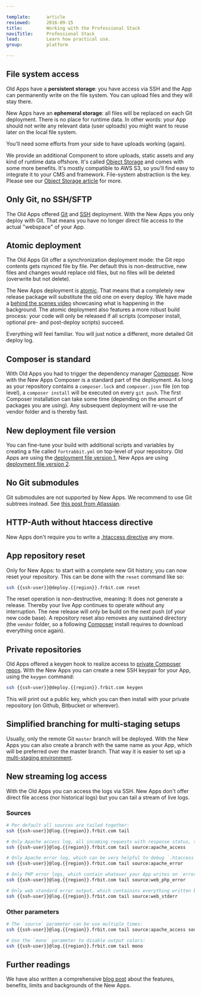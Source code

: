 ```yaml
---

template:      article
reviewed:      2016-09-15
title:         Working with the Professional Stack
naviTitle:     Professional Stack
lead:          Learn how practical use.
group:         platform

---
```


<!-- TODO: harmonize with stacks article -->


## File system access

Old Apps have a **persistent storage**: you have access via SSH and the App can permanently write on the file system. You can upload files and they will stay there.

New Apps have an **ephemeral storage**: all files will be replaced on each Git deployment. There is no place for runtime data. In other words: your App should not write any relevant data (user uploads) you might want to reuse later on the local file system.

You'll need some efforts from your side to have uploads working (again).

We provide an additional Component to store uploads, static assets and any kind of runtime data offshore. It's called [Object Storage](/object-storage) and comes with some more benefits. It's mostly compatible to AWS S3, so you'll find easy to integrate it to your CMS and framework. File-system abstraction is the key. Please see our [Object Storage article](/object-storage) for more.


## Only Git, no SSH/SFTP

The Old Apps offered [Git](git) and [SSH](ssh-sftp-old) deployment. With the New Apps you only deploy with Git. That means you have no longer direct file access to the actual "webspace" of your App.



## Atomic deployment

The Old Apps Git offer a synchronization deployment mode: the Git repo contents gets rsynced file by file. Per default this is non-destructive, new files and changes would replace old files, but no files will be deleted (overwrite but not delete).

The New Apps deployment is [atomic](http://blog.fortrabbit.com/new-apps-are-here). That means that a completely new release package will substitute the old one on every deploy. We have made a [behind the scenes video](deployment-architecture-video) showcasing what is happening in the background. The atomic deployment also features a more robust build process: your code will only be released if all scripts (composer install, optional pre- and post-deploy scripts) succeed.

Everything will feel familiar. You will just notice a different, more detailed Git deploy log.


## Composer is standard

With Old Apps you had to trigger the dependency manager [Composer](composer). Now with the New Apps Composer is a standard part of the deployment. As long as your repository contains a `composer.lock` and `composer.json` file (on top level), a `composer install` will be executed on every `git push`. The first Composer installation can take some time (depending on the amount of packages you are using). Any subsequent deployment will re-use the vendor folder and is thereby fast.


## New deployment file version

You can fine-tune your build with additional scripts and variables by creating a file called `fortrabbit.yml` on top-level of your repository. Old Apps are using the [deployment file version 1](deployment-file-v1-old), New Apps are using [deployment file version 2](deployment-file-v2).



## No Git submodules

Git submodules are not supported by New Apps. We recommend to use Git subtrees instead. See [this post from Atlassian](http://blogs.atlassian.com/2013/05/alternatives-to-git-submodule-git-subtree/).


## HTTP-Auth without htaccess directive

New Apps don't require you to write a [.htaccess directive](http-auth) any more.


## App repository reset

Only for New Apps: to start with a complete new Git history, you can now reset your repository. This can be done with the `reset` command like so:

```bash
ssh {{ssh-user}}@deploy.{{region}}.frbit.com reset
```

The reset operation is non-destructive, meaning: It does not generate a release. Thereby your live App continues to operate without any interruption. The new release will only be build on the next push (of your new code base). A repository reset also removes any sustained directory (the `vendor` folder, so a following [Composer](composer) install requires to download everything once again).


## Private repositories

Old Apps offered a keygen hook to realize access to [private Composer repos](private-composer-repos). With the New Apps you can create a new SSH keypair for your App, using the `keygen` command:

```bash
ssh {{ssh-user}}@deploy.{{region}}.frbit.com keygen
```

This will print out a public key, which you can then install with your private repository (on Github, Bitbucket or wherever).


## Simplified branching for multi-staging setups

Usually, only the remote Git `master` branch will be deployed. With the New Apps you can also create a branch with the same name as your App, which will be preferred over the master branch. That way it is easier to set up a [multi-staging environment](multi-staging).


## New streaming log access

With the Old Apps you can access the logs via SSH. New Apps don't offer direct file access (nor historical logs) but you can tail a stream of live logs.


### Sources

```bash
# Per default all sources are tailed together:
ssh {{ssh-user}}@log.{{region}}.frbit.com tail

# Only Apache access log, all incoming requests with response status, time-stamp, additional headers and the first line of the request:
ssh {{ssh-user}}@log.{{region}}.frbit.com tail source:apache_access

# Only Apache error log, which can be very helpful to debug `.htaccess` files or the like:
ssh {{ssh-user}}@log.{{region}}.frbit.com tail source:apache_error

# Only PHP error logs, which contain whatever your App writes on `error_log()`:
ssh {{ssh-user}}@log.{{region}}.frbit.com tail source:web_php_error

# Only web standard error output, which containins everything written by your App to `STDERR`:
ssh {{ssh-user}}@log.{{region}}.frbit.com tail source:web_stderr
```

### Other parameters

```bash
# The `source` parameter can be use multiple times:
ssh {{ssh-user}}@log.{{region}}.frbit.com tail source:apache_access source:apache_error

# Use the `mono` parameter to disable output colors:
ssh {{ssh-user}}@log.{{region}}.frbit.com tail mono
```

## Further readings

We have also written a comprehensive [blog post](http://blog.fortrabbit.com/new-apps-are-here) about the features, benefits, limits and backgrounds of the New Apps.